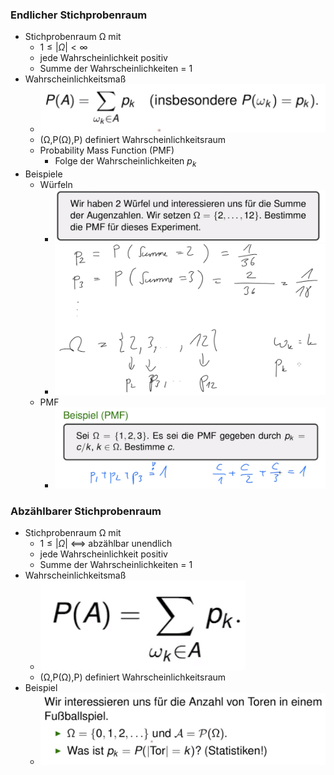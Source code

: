 ### Endlicher Stichprobenraum
+  Stichprobenraum Ω mit
	+ $1≤|Ω|<∞$
	+ jede Wahrscheinlichkeit positiv
	+ Summe der Wahrscheinlichkeiten = 1
+ Wahrscheinlichkeitsmaß
	+ ![](Pasted%20image%2020221005134321.png)
	+ (Ω,P(Ω),P) definiert Wahrscheinlichkeitsraum
	+  Probability Mass Function (PMF)
		+ Folge der Wahrscheinlichkeiten $p_k$ 
+ Beispiele
	+ Würfeln
		+ ![](Pasted%20image%2020221005135012.png)
		+ ![](Pasted%20image%2020221005135222.png)
	+ PMF
		+ ![](Pasted%20image%2020221005135447.png)

### Abzählbarer Stichprobenraum
+  Stichprobenraum Ω mit
	+ $1≤|Ω|$ <==> abzählbar unendlich
	+ jede Wahrscheinlichkeit positiv 
	+ Summe der Wahrscheinlichkeiten = 1
+ Wahrscheinlichkeitsmaß
	+ ![](Pasted%20image%2020221005140344.png)
	+ (Ω,P(Ω),P) definiert Wahrscheinlichkeitsraum
+ Beispiel
	+ ![](Pasted%20image%2020221005140437.png)